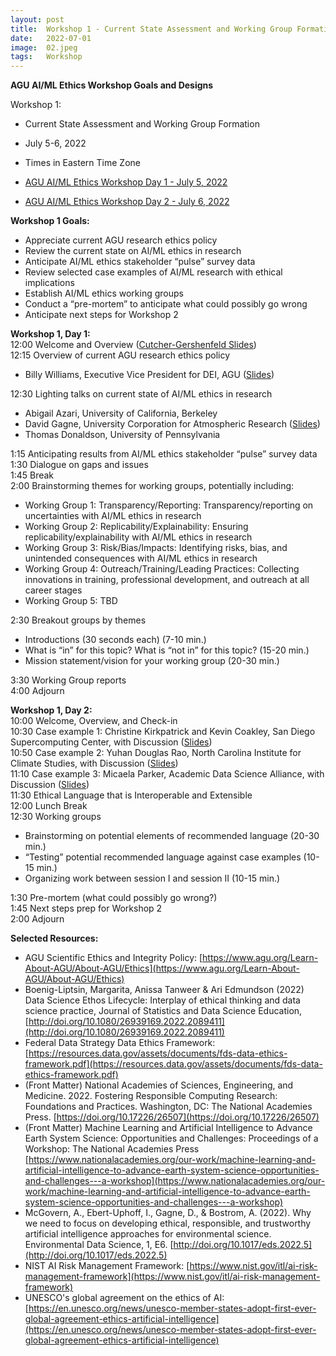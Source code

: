 ```yaml
---
layout: post
title:  Workshop 1 - Current State Assessment and Working Group Formation
date:   2022-07-01
image:  02.jpeg
tags:   Workshop
---
```



**AGU AI/ML Ethics Workshop Goals and Designs**

Workshop 1:  
- Current State Assessment and Working Group Formation
- July 5-6, 2022
- Times in Eastern Time Zone

- [AGU AI/ML Ethics Workshop Day 1 - July 5, 2022](https://youtu.be/OU7pcOVsH6Q)
- [AGU AI/ML Ethics Workshop Day 2 - July 6, 2022](https://youtu.be/kU2zPVqYPTI)

**Workshop 1 Goals:**
- Appreciate current AGU research ethics policy
- Review the current state on AI/ML ethics in research
- Anticipate AI/ML ethics stakeholder “pulse” survey data
- Review selected case examples of AI/ML research with ethical implications
- Establish AI/ML ethics working groups 
- Conduct a “pre-mortem” to anticipate what could possibly go wrong
- Anticipate next steps for Workshop 2

**Workshop 1, Day 1:**  
12:00	Welcome and Overview ([Cutcher-Gershenfeld Slides](https://github.com/AGU-Data/ethics-ai-ml/blob/master/files/2022-July-AI-ML-Ethics-Workshop-Session-1-v2.0.pdf))  
12:15	Overview of current AGU research ethics policy  
- Billy Williams, Executive Vice President for DEI, AGU ([Slides](https://github.com/AGU-Data/ethics-ai-ml/blob/master/files/BWilliams_AGU%20Ethics%20Overview_5Julyl2022.pdf))

12:30	Lighting talks on current state of AI/ML ethics in research  
- Abigail Azari, University of California, Berkeley
- David Gagne, University Corporation for Atmospheric Research ([Slides](https://github.com/AGU-Data/ethics-ai-ml/blob/master/files/gagne_ai_ethics_2022-07-05.pdf))
- Thomas Donaldson, University of Pennsylvania

1:15 Anticipating results from AI/ML ethics stakeholder “pulse” survey data  
1:30 Dialogue on gaps and issues  
1:45 Break  
2:00 Brainstorming themes for working groups, potentially including:    
- Working Group 1: Transparency/Reporting: Transparency/reporting on uncertainties with AI/ML ethics in research
- Working Group 2: Replicability/Explainability: Ensuring replicability/explainability with AI/ML ethics in research
- Working Group 3: Risk/Bias/Impacts: Identifying risks, bias, and unintended consequences with AI/ML ethics in research
- Working Group 4: Outreach/Training/Leading Practices: Collecting innovations in training, professional development, and outreach at all career stages
- Working Group 5: TBD

2:30	Breakout groups by themes  
- Introductions (30 seconds each) (7-10 min.)
- What is “in” for this topic? What is “not in” for this topic? (15-20 min.)
- Mission statement/vision for your working group (20-30 min.)

3:30	Working Group reports  
4:00 	Adjourn   

**Workshop 1, Day 2:**  
10:00	Welcome, Overview, and Check-in  
10:30	Case example 1: Christine Kirkpatrick and Kevin Coakley, San Diego Supercomputing Center, with Discussion ([Slides](https://docs.google.com/presentation/d/14WVtT5u2kx1VPFkby1IzU3Njkg4N6ypH7rCo85MZdcw/edit#slide=id.p))  
10:50	Case example 2: Yuhan Douglas Rao, North Carolina Institute for Climate Studies, with Discussion ([Slides](https://doi.org/10.5281/zenodo.6802998))  
11:10	Case example 3: Micaela Parker, Academic Data Science Alliance, with Discussion ([Slides](https://github.com/AGU-Data/ethics-ai-ml/blob/master/files/AGU-NASA-AI-ML-workshop-Ethos-Overview-Parker.pdf))  
11:30	Ethical Language that is Interoperable and Extensible  
12:00	Lunch Break  
12:30 Working groups  
-	Brainstorming on potential elements of recommended language (20-30 min.)
-	“Testing” potential recommended language against case examples (10-15 min.)
-	Organizing work between session I and session II (10-15 min.)

1:30 Pre-mortem (what could possibly go wrong?)  
1:45 Next steps prep for Workshop 2  
2:00 Adjourn  

**Selected Resources:**
- AGU Scientific Ethics and Integrity Policy:  [https://www.agu.org/Learn-About-AGU/About-AGU/Ethics](https://www.agu.org/Learn-About-AGU/About-AGU/Ethics)
- Boenig-Liptsin, Margarita, Anissa Tanweer & Ari Edmundson (2022) Data Science Ethos Lifecycle: Interplay of ethical thinking and data science practice, Journal of Statistics and Data Science Education, [http://doi.org/10.1080/26939169.2022.2089411](http://doi.org/10.1080/26939169.2022.2089411)
- Federal Data Strategy Data Ethics Framework: [https://resources.data.gov/assets/documents/fds-data-ethics-framework.pdf](https://resources.data.gov/assets/documents/fds-data-ethics-framework.pdf)
- (Front Matter) National Academies of Sciences, Engineering, and Medicine. 2022. Fostering Responsible Computing Research: Foundations and Practices. Washington, DC: The National Academies Press. [https://doi.org/10.17226/26507](https://doi.org/10.17226/26507)
- (Front Matter) Machine Learning and Artificial Intelligence to Advance Earth System Science: Opportunities and Challenges: Proceedings of a Workshop: The National Academies Press [https://www.nationalacademies.org/our-work/machine-learning-and-artificial-intelligence-to-advance-earth-system-science-opportunities-and-challenges---a-workshop](https://www.nationalacademies.org/our-work/machine-learning-and-artificial-intelligence-to-advance-earth-system-science-opportunities-and-challenges---a-workshop)
- McGovern, A., Ebert-Uphoff, I., Gagne, D., & Bostrom, A. (2022). Why we need to focus on developing ethical, responsible, and trustworthy artificial intelligence approaches for environmental science. Environmental Data Science, 1, E6. [http://doi.org/10.1017/eds.2022.5](http://doi.org/10.1017/eds.2022.5)
- NIST AI Risk Management Framework: [https://www.nist.gov/itl/ai-risk-management-framework](https://www.nist.gov/itl/ai-risk-management-framework)
- UNESCO's global agreement on the ethics of AI: [https://en.unesco.org/news/unesco-member-states-adopt-first-ever-global-agreement-ethics-artificial-intelligence](https://en.unesco.org/news/unesco-member-states-adopt-first-ever-global-agreement-ethics-artificial-intelligence)

